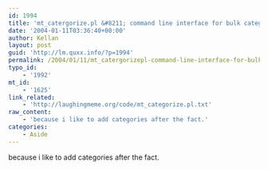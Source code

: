 ```yaml
---
id: 1994
title: 'mt_catergorize.pl &#8211; command line interface for bulk categorization'
date: '2004-01-11T03:36:40+00:00'
author: Kellan
layout: post
guid: 'http://lm.quxx.info/?p=1994'
permalink: /2004/01/11/mt_catergorizepl-command-line-interface-for-bulk-categorization/
typo_id:
    - '1992'
mt_id:
    - '1625'
link_related:
    - 'http://laughingmeme.org/code/mt_categorize.pl.txt'
raw_content:
    - 'because i like to add categories after the fact.'
categories:
    - Aside
---
```


because i like to add categories after the fact.